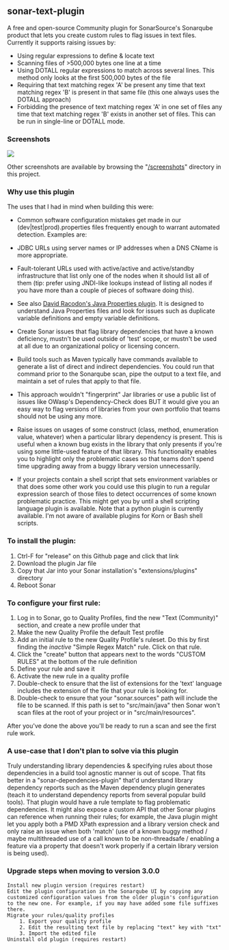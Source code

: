 ## sonar-text-plugin

A free and open-source Community plugin for SonarSource's Sonarqube product that lets you create custom rules to flag issues in text files. Currently it supports raising issues by:
 * Using regular expressions to define & locate text
 * Scanning files of >500,000 bytes one line at a time
 * Using DOTALL regular expressions to match across several lines. This method only looks at the first 500,000 bytes of the file
 * Requiring that text matching regex 'A' be present any time that text matching regex 'B' is present in that same file (this one always uses the DOTALL approach)
 * Forbidding the presence of text matching regex 'A' in one set of files any time that text matching regex 'B' exists in another set of files. This can be run in single-line or DOTALL mode.

### Screenshots

<img src=screenshots/Screenshot_IssueDrilldown_DependencyIssue.png>

Other screenshots are available by browsing the "<a href="screenshots/">/screenshots</a>" directory in this project.

### Why use this plugin

The uses that I had in mind when building this were:

* Common software configuration mistakes get made in our (dev|test|prod).properties files frequently enough to warrant automated detection. Examples are:
 * JDBC URLs using server names or IP addresses when a DNS CName is more appropriate.
 * Fault-tolerant URLs used with active/active and active/standby infrastructure that list only one of the nodes when it should list all of them (tip: prefer using JNDI-like lookups instead of listing all nodes if you have more than a couple of pieces of software doing this).
 * See also <a href="https://github.com/racodond/sonar-jproperties-plugin">David Racodon's Java Properties plugin</a>. It is designed to understand Java Properties files and look for issues such as duplicate variable definitions and empty variable definitions.

* Create Sonar issues that flag library dependencies that have a known deficiency, mustn't be used outside of 'test' scope, or mustn't be used at all due to an organizational policy or licensing concern.
 * Build tools such as Maven typically have commands available to generate a list of direct and indirect dependencies. You could run that command prior to the Sonarqube scan, pipe the output to a text file, and maintain a set of rules that apply to that file.
 * This approach wouldn't "fingerprint" Jar libraries or use a public list of issues like OWasp's Dependency-Check does BUT it would give you an easy way to flag versions of libraries from your own portfolio that teams should not be using any more.

* Raise issues on usages of some construct (class, method, enumeration value, whatever) when a particular library dependency is present. This is useful when a known bug exists in the library that only presents if you're using some little-used feature of that library. This functionality enables you to highlight only the problematic cases so that teams don't spend time upgrading away from a buggy library version unnecessarily.

* If your projects contain a shell script that sets environment variables or that does some other work you could use this plugin to run a regular expression search of those files to detect occurrences of some known problematic practice. This might get you by until a shell scripting language plugin is available. Note that a python plugin is currently available. I'm not aware of available plugins for Korn or Bash shell scripts.

### To install the plugin:
1. Ctrl-F for "release" on this Github page and click that link
2. Download the plugin Jar file
3. Copy that Jar into your Sonar installation's "extensions/plugins" directory
4. Reboot Sonar

### To configure your first rule:
1. Log in to Sonar, go to Quality Profiles, find the new "Text (Community)" section, and create a new profile under that
2. Make the new Quality Profile the default Test profile
3. Add an initial rule to the new Quality Profile's ruleset. Do this by first finding the _inactive_ "Simple Regex Match" rule. Click on that rule.
4. Click the "create" button that appears next to the words "CUSTOM RULES" at the bottom of the rule definition
5. Define your rule and save it
6. Activate the new rule in a quality profile
7. Double-check to ensure that the list of extensions for the 'text' language includes the extension of the file that your rule is looking for.
8. Double-check to ensure that your "sonar.sources" path will include the file to be scanned. If this path is set to "src/main/java" then Sonar won't scan files at the root of your project or in "src/main/resources".

After you've done the above you'll be ready to run a scan and see the first rule work.


### A use-case that I don't plan to solve via this plugin

Truly understanding library dependencies & specifying rules about those dependencies in a build tool agnostic manner is out of scope. That fits better in a "sonar-dependencies-plugin" that'd understand library dependency reports such as the Maven dependency plugin generates (teach it to understand dependency reports from several popular build tools). That plugin would have a rule template to flag problematic dependencies. It might also expose a custom API that other Sonar plugins can reference when running their rules; for example, the Java plugin might let you apply both a PMD XPath expression and a library version check and only raise an issue when both 'match' (use of a known buggy method / maybe multithreaded use of a call known to be non-threadsafe / enabling a feature via a property that doesn't work properly if a certain library version is being used).

### Upgrade steps when moving to version 3.0.0

    Install new plugin version (requires restart)
    Edit the plugin configuration in the Sonarqube UI by copying any customized configuration values from the older plugin's configuration to the new one. For example, if you may have added some file suffixes there.
    Migrate your rules/quality profiles
        1. Export your quality profile
        2. Edit the resulting text file by replacing "text" key with "txt"
        3. Import the edited file
    Uninstall old plugin (requires restart)
